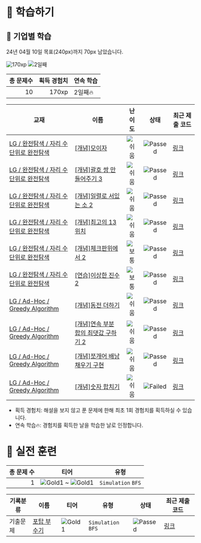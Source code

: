 # 📖 학습하기

## 🚀 기업별 학습
24년 04월 10일 목표(240px)까지 70px 남았습니다.

![170xp](https://img.shields.io/badge/EXP-170xp-%235cb85c.svg?for-the-badge)
![2일째](https://img.shields.io/badge/연속학습-2일째-%23E34F26.svg?for-the-badge)

|총 문제수|획득 경험치|연속 학습|
|---:|---:|---|
10|170xp|2일째🔥|

|교재|이름|난이도|상태|최근 제출 코드|
|---|---|:---:|:---:|---|
|[LG / 완전탐색 / 자리 수 단위로 완전탐색](https://www.codetree.ai/missions?missionId=19)|[[개념]모이자](https://www.codetree.ai/missions/19/problems/gather)|![쉬움][easy]|![Passed][passed]|[링크](https://github.com/VEOjiwon/codetree-TILs/blob/main/240410/%EB%AA%A8%EC%9D%B4%EC%9E%90/gather.py)|
|[LG / 완전탐색 / 자리 수 단위로 완전탐색](https://www.codetree.ai/missions?missionId=19)|[[개념]괄호 쌍 만들어주기 3](https://www.codetree.ai/missions/19/problems/pair-parentheses-3)|![쉬움][easy]|![Passed][passed]|[링크](https://github.com/VEOjiwon/codetree-TILs/blob/main/240410/%EA%B4%84%ED%98%B8%20%EC%8C%8D%20%EB%A7%8C%EB%93%A4%EC%96%B4%EC%A3%BC%EA%B8%B0%203/pair-parentheses-3.py)|
|[LG / 완전탐색 / 자리 수 단위로 완전탐색](https://www.codetree.ai/missions?missionId=19)|[[개념]일렬로 서있는 소 2](https://www.codetree.ai/missions/19/problems/cattle-in-a-rowing-up-2)|![쉬움][easy]|![Passed][passed]|[링크](https://github.com/VEOjiwon/codetree-TILs/blob/main/240410/%EC%9D%BC%EB%A0%AC%EB%A1%9C%20%EC%84%9C%EC%9E%88%EB%8A%94%20%EC%86%8C%202/cattle-in-a-rowing-up-2.py)|
|[LG / 완전탐색 / 자리 수 단위로 완전탐색](https://www.codetree.ai/missions?missionId=19)|[[개념]최고의 13위치](https://www.codetree.ai/missions/19/problems/best-place-of-13)|![쉬움][easy]|![Passed][passed]|[링크](https://github.com/VEOjiwon/codetree-TILs/blob/main/240410/%EC%B5%9C%EA%B3%A0%EC%9D%98%2013%EC%9C%84%EC%B9%98/best-place-of-13.py)|
|[LG / 완전탐색 / 자리 수 단위로 완전탐색](https://www.codetree.ai/missions?missionId=19)|[[개념]체크판위에서 2](https://www.codetree.ai/missions/19/problems/on-the-checkboard-2)|![보통][medium]|![Passed][passed]|[링크](https://github.com/VEOjiwon/codetree-TILs/blob/main/240410/%EC%B2%B4%ED%81%AC%ED%8C%90%EC%9C%84%EC%97%90%EC%84%9C%202/on-the-checkboard-2.py)|
|[LG / 완전탐색 / 자리 수 단위로 완전탐색](https://www.codetree.ai/missions?missionId=19)|[[연습]이상한 진수 2](https://www.codetree.ai/missions/19/problems/awkward-digits-2)|![보통][medium]|![Passed][passed]|[링크](https://github.com/VEOjiwon/codetree-TILs/blob/main/240410/%EC%9D%B4%EC%83%81%ED%95%9C%20%EC%A7%84%EC%88%98%202/awkward-digits-2.py)|
|[LG / Ad-Hoc / Greedy Algorithm](https://www.codetree.ai/missions?missionId=19)|[[개념]동전 더하기](https://www.codetree.ai/missions/19/problems/add-coins)|![쉬움][easy]|![Passed][passed]|[링크](https://github.com/VEOjiwon/codetree-TILs/blob/main/240410/%EB%8F%99%EC%A0%84%20%EB%8D%94%ED%95%98%EA%B8%B0/add-coins.py)|
|[LG / Ad-Hoc / Greedy Algorithm](https://www.codetree.ai/missions?missionId=19)|[[개념]연속 부분 합의 최댓값 구하기 2](https://www.codetree.ai/missions/19/problems/max-of-partial-sum-2)|![쉬움][easy]|![Passed][passed]|[링크](https://github.com/VEOjiwon/codetree-TILs/blob/main/240410/%EC%97%B0%EC%86%8D%20%EB%B6%80%EB%B6%84%20%ED%95%A9%EC%9D%98%20%EC%B5%9C%EB%8C%93%EA%B0%92%20%EA%B5%AC%ED%95%98%EA%B8%B0%202/max-of-partial-sum-2.py)|
|[LG / Ad-Hoc / Greedy Algorithm](https://www.codetree.ai/missions?missionId=19)|[[개념]쪼개어 배낭 채우기 구현](https://www.codetree.ai/missions/19/problems/implement-fractional-knapsack)|![쉬움][easy]|![Passed][passed]|[링크](https://github.com/VEOjiwon/codetree-TILs/blob/main/240410/%EC%AA%BC%EA%B0%9C%EC%96%B4%20%EB%B0%B0%EB%82%AD%20%EC%B1%84%EC%9A%B0%EA%B8%B0%20%EA%B5%AC%ED%98%84/implement-fractional-knapsack.py)|
|[LG / Ad-Hoc / Greedy Algorithm](https://www.codetree.ai/missions?missionId=19)|[[개념]숫자 합치기](https://www.codetree.ai/missions/19/problems/merge-numbers)|![쉬움][easy]|![Failed][failed]|[링크](https://github.com/VEOjiwon/codetree-TILs/blob/main/240410/%EC%88%AB%EC%9E%90%20%ED%95%A9%EC%B9%98%EA%B8%B0/merge-numbers.py)|


* 획득 경험치: 해설을 보지 않고 푼 문제에 한해 최초 1회 경험치를 획득하실 수 있습니다.
* 연속 학습🔥: 경험치를 획득한 날을 학습한 날로 인정합니다.


# 🥇 실전 훈련
|총 문제 수|티어|유형|
|---:|---|---|
|1|![Gold1][g1] ~ ![Gold1][g1]|`Simulation` `BFS`|

|기록분류|이름|티어|유형|상태|최근 제출 코드|
|---|---|---|---|---|---|
|기출문제|[포탑 부수기](https://www.codetree.ai/training-field/frequent-problems/problems/destroy-the-turret)|![Gold1][g1]|`Simulation` `BFS`|![Passed][passed]|[링크](https://github.com/VEOjiwon/codetree-TILs/blob/main/240410/%ED%8F%AC%ED%83%91%20%EB%B6%80%EC%88%98%EA%B8%B0/destroy-the-turret.py)|










[b5]: https://img.shields.io/badge/Bronze_5-%235D3E31.svg
[b4]: https://img.shields.io/badge/Bronze_4-%235D3E31.svg
[b3]: https://img.shields.io/badge/Bronze_3-%235D3E31.svg
[b2]: https://img.shields.io/badge/Bronze_2-%235D3E31.svg
[b1]: https://img.shields.io/badge/Bronze_1-%235D3E31.svg
[s5]: https://img.shields.io/badge/Silver_5-%23394960.svg
[s4]: https://img.shields.io/badge/Silver_4-%23394960.svg
[s3]: https://img.shields.io/badge/Silver_3-%23394960.svg
[s2]: https://img.shields.io/badge/Silver_2-%23394960.svg
[s1]: https://img.shields.io/badge/Silver_1-%23394960.svg
[g5]: https://img.shields.io/badge/Gold_5-%23FFC433.svg
[g4]: https://img.shields.io/badge/Gold_4-%23FFC433.svg
[g3]: https://img.shields.io/badge/Gold_3-%23FFC433.svg
[g2]: https://img.shields.io/badge/Gold_2-%23FFC433.svg
[g1]: https://img.shields.io/badge/Gold_1-%23FFC433.svg
[p5]: https://img.shields.io/badge/Platinum_5-%2376DDD8.svg
[p4]: https://img.shields.io/badge/Platinum_4-%2376DDD8.svg
[p3]: https://img.shields.io/badge/Platinum_3-%2376DDD8.svg
[p2]: https://img.shields.io/badge/Platinum_2-%2376DDD8.svg
[p1]: https://img.shields.io/badge/Platinum_1-%2376DDD8.svg
[passed]: https://img.shields.io/badge/Passed-%23009D27.svg
[failed]: https://img.shields.io/badge/Failed-%23D24D57.svg
[easy]: https://img.shields.io/badge/쉬움-%235cb85c.svg?for-the-badge
[medium]: https://img.shields.io/badge/보통-%23FFC433.svg?for-the-badge
[hard]: https://img.shields.io/badge/어려움-%23D24D57.svg?for-the-badge